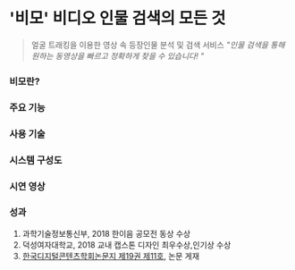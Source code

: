 # '비모' 비디오 인물 검색의 모든 것
> 얼굴 트래킹을 이용한 영상 속 등장인물 분석 및 검색 서비스
*"인물 검색을 통해 원하는 동영상을 빠르고 정확하게 찾을 수 있습니다! "*


### 비모란?



### 주요 기능



### 사용 기술 



### 시스템 구성도



### 시연 영상



### 성과
1. 과학기술정보통신부, 2018 한이음 공모전 동상 수상
2. 덕성여자대학교, 2018 교내 캡스톤 디자인 최우수상,인기상 수상
3. [한국디지털콘텐츠학회논문지 제19권 제11호](http://www.dbpia.co.kr/Journal/ArticleDetail/NODE07567549), 논문 게재
